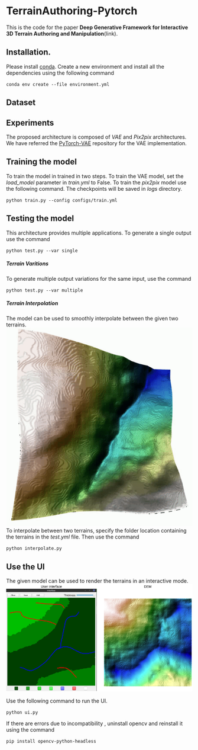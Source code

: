 # TerrainAuthoring-Pytorch

This is the code for the paper **Deep Generative Framework for Interactive 3D Terrain Authoring and Manipulation**(link).


## Installation.
Please install [conda](https://docs.anaconda.com/anaconda/install/index.html). Create a new environment and install all the dependencies using the following command
```
conda env create --file environment.yml
```

## Dataset

## Experiments
The proposed architecture is composed of *VAE* and *Pix2pix* architectures. We have referred the [PyTorch-VAE](https://github.com/AntixK/PyTorch-VAE) repository for the VAE implementation.
 
## Training the model
To train the model in trained in two steps. To train the VAE model, set the *load_model* parameter in *train.yml* to False. To train the *pix2pix* model use the following command. The checkpoints will be saved in *logs* directory.
```
python train.py --config configs/train.yml
```


## Testing the model
This architecture provides multiple applications. To generate a single output use the command
```
python test.py --var single
```

##### Terrain Varitions
To generate multiple output variations for the same input, use the command
```
python test.py --var multiple
```

##### Terrain Interpolation
The model can be used to smoothly interpolate between the given two terrains. ![](./images/interpolation.gif) 
To interpolate between two terrains, specify the folder location containing the terrains in the *test.yml* file. Then use the command
```
python interpolate.py
```


## Use the UI
The given model can be used to render the terrains in an interactive mode. ![](images/UI.png)

Use the following command to run the UI. 
```
python ui.py
```
If there are errors due to incompatibility , uninstall opencv and reinstall it using the command
```
pip install opencv-python-headless 
```







